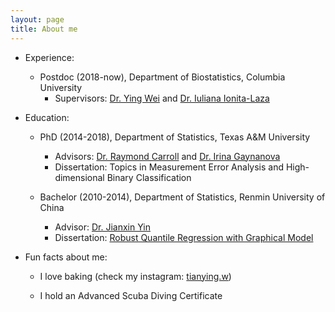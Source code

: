 ```yaml
---
layout: page
title: About me
---
```


- Experience:

   - Postdoc (2018-now), Department of Biostatistics, Columbia University   
       - Supervisors: [Dr. Ying Wei](https://yingweistat.com/) and [Dr. Iuliana Ionita-Laza](http://www.columbia.edu/~ii2135/)

- Education:

   - PhD (2014-2018), Department of Statistics, Texas A&M University   
       - Advisors: [Dr. Raymond Carroll](https://www.stat.tamu.edu/~carroll/) and [Dr. Irina Gaynanova](https://irinagain.github.io/)       
       - Dissertation: Topics in Measurement Error Analysis and High-dimensional Binary Classification
       
   - Bachelor (2010-2014), Department of Statistics, Renmin University of China   
       - Advisor: [Dr. Jianxin Yin](http://stat.ruc.edu.cn/en/teacher_more.php?cid=89248&id=65)     
       - Dissertation: [Robust Quantile Regression with Graphical Model](http://www.cnki.com.cn/Article/CJFDTotal-ZKZX201717001.htm)

- Fun facts about me:

  - I love baking (check my instagram: [tianying.w](https://www.instagram.com/tianying.w/?hl=en))
  
  - I hold an Advanced Scuba Diving Certificate

